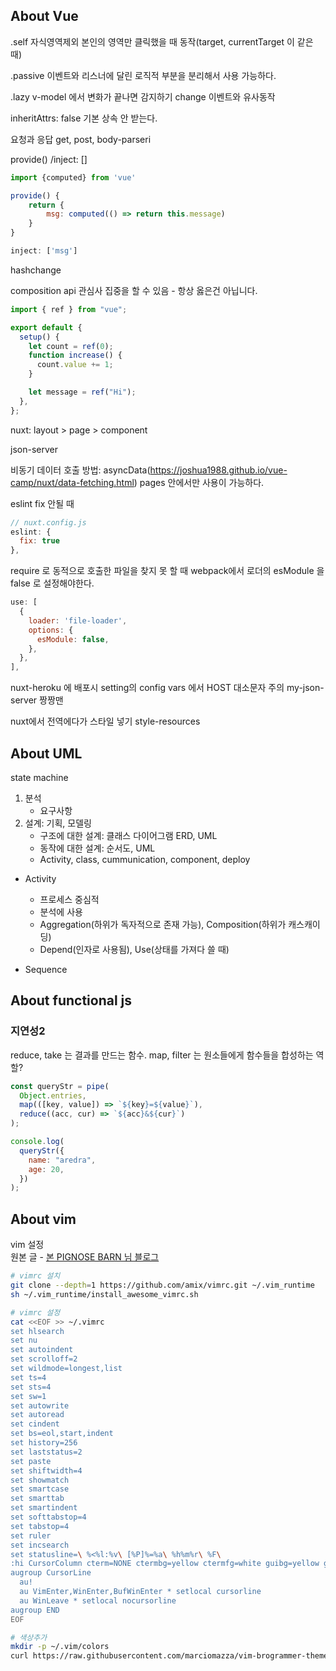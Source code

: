 ## About Vue

.self 자식영역제외 본인의 영역만 클릭했을 때 동작(target, currentTarget 이 같은 때)

.passive 이벤트와 리스너에 달린 로직적 부분을 분리해서 사용 가능하다.

.lazy v-model 에서 변화가 끝나면 감지하기 change 이벤트와 유사동작

inheritAttrs: false 기본 상속 안 받는다.

요청과 응답 get, post, body-parseri

provide() /inject: []

```js
import {computed} from 'vue'

provide() {
    return {
        msg: computed(() => return this.message)
    }
}

inject: ['msg']
```

hashchange

composition api 관심사 집중을 할 수 있음 - 항상 옳은건 아닙니다.

```js
import { ref } from "vue";

export default {
  setup() {
    let count = ref(0);
    function increase() {
      count.value += 1;
    }

    let message = ref("Hi");
  },
};
```

nuxt: layout > page > component

json-server

비동기 데이터 호출 방법: asyncData(https://joshua1988.github.io/vue-camp/nuxt/data-fetching.html) pages 안에서만 사용이 가능하다.

eslint fix 안될 때

```js
// nuxt.config.js
eslint: {
  fix: true
},
```

require 로 동적으로 호출한 파일을 찾지 못 할 때 webpack에서 로더의 esModule 을 false 로 설정해야한다.

```js
use: [
  {
    loader: 'file-loader',
    options: {
      esModule: false,
    },
  },
],
```

nuxt-heroku 에 배포시 setting의 config vars 에서 HOST 대소문자 주의
my-json-server 짱짱맨

nuxt에서 전역에다가 스타일 넣기 style-resources

## About UML

state machine

1. 분석
   - 요구사항
2. 설계: 기획, 모델링
   - 구조에 대한 설계: 클래스 다이어그램 ERD, UML
   - 동작에 대한 설계: 순서도, UML
   - Activity, class, cummunication, component, deploy

- Activity

  - 프로세스 중심적
  - 분석에 사용
  - Aggregation(하위가 독자적으로 존재 가능), Composition(하위가 캐스캐이딩)
  - Depend(인자로 사용됨), Use(상태를 가져다 쓸 때)

- Sequence

## About functional js

### 지연성2

reduce, take 는 결과를 만드는 함수.
map, filter 는 원소들에게 함수들을 합성하는 역할?

```js
const queryStr = pipe(
  Object.entries,
  map(([key, value]) => `${key}=${value}`),
  reduce((acc, cur) => `${acc}&${cur}`)
);

console.log(
  queryStr({
    name: "aredra",
    age: 20,
  })
);
```

## About vim

vim 설정  
원본 글 - [본 PIGNOSE BARN 님 블로그](https://blog.pigno.se/post/184576332493/%EC%99%84%EB%B2%BD%ED%95%9C-mac-%EC%9E%91%EC%97%85%ED%99%98%EA%B2%BD-%EC%84%B8%ED%8C%85%ED%95%98%EA%B8%B0-vim-zsh-iterm)

```sh
# vimrc 설치
git clone --depth=1 https://github.com/amix/vimrc.git ~/.vim_runtime
sh ~/.vim_runtime/install_awesome_vimrc.sh

# vimrc 설정
cat <<EOF >> ~/.vimrc
set hlsearch
set nu
set autoindent
set scrolloff=2
set wildmode=longest,list
set ts=4
set sts=4
set sw=1
set autowrite
set autoread
set cindent
set bs=eol,start,indent
set history=256
set laststatus=2
set paste
set shiftwidth=4
set showmatch
set smartcase
set smarttab
set smartindent
set softtabstop=4
set tabstop=4
set ruler
set incsearch
set statusline=\ %<%l:%v\ [%P]%=%a\ %h%m%r\ %F\
:hi CursorColumn cterm=NONE ctermbg=yellow ctermfg=white guibg=yellow guifg=white
augroup CursorLine
  au!
  au VimEnter,WinEnter,BufWinEnter * setlocal cursorline
  au WinLeave * setlocal nocursorline
augroup END
EOF

# 색상추가
mkdir -p ~/.vim/colors
curl https://raw.githubusercontent.com/marciomazza/vim-brogrammer-theme/master/colors/brogrammer.vim > ~/.vim/colors/brogrammer.vim
```
